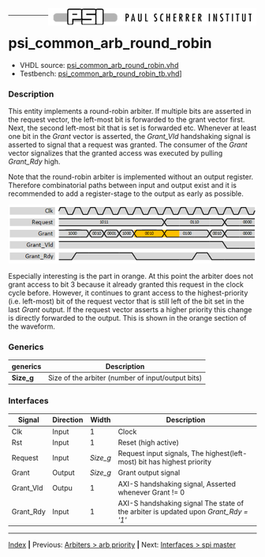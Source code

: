 <img align="right" src="../psi_logo.png">

***
# psi_common_arb_round_robin

- VHDL source: [psi_common_arb_round_robin.vhd](../../hdl/psi_common_arb_round_robin.vhd)
- Testbench: [psi_common_arb_round_robin_tb.vhd](../../testbench/psi_common_arb_round_robin_tb/psi_common_arb_round_robin.vhd)]

### Description

This entity implements a round-robin arbiter. If multiple bits are
asserted in the request vector, the left-most bit is forwarded to the
grant vector first. Next, the second left-most bit that is set is
forwarded etc. Whenever at least one bit in the *Grant* vector is
asserted, the *Grant\_Vld* handshaking signal is asserted to signal that
a request was granted. The consumer of the *Grant* vector signalizes
that the granted access was executed by pulling *Grant\_Rdy* high.

Note that the round-robin arbiter is implemented without an output
register. Therefore combinatorial paths between input and output exist
and it is recommended to add a register-stage to the output as early as
possible.

<p align="center"><img src="ch9_2_fig22.png"></p>

Especially interesting is the part in orange. At this point the arbiter
does not grant access to bit 3 because it already granted this request
in the clock cycle before. However, it continues to grant access to the
highest-priority (i.e. left-most) bit of the request vector that is
still left of the bit set in the last *Grant* output. If the request
vector asserts a higher priority this change is directly forwarded to
the output. This is shown in the orange section of the waveform.

### Generics

generics		| Description
------------|---------------------------------------------------
**Size\_g** |Size of the arbiter (number of input/output bits)

### Interfaces

Signal              | Direction | Width     | Description         
--------------------|-----------|-----------|---------------------
Clk                 | Input     | 1         | Clock               
Rst                 | Input     | 1         | Reset (high active)
Request             | Input     | *Size\_g* | Request input signals, The highest(left-most) bit has highest priority    
Grant               | Output    | *Size\_g* | Grant output signal
Grant\_Vld          | Outpu     | 1         | AXI-S handshaking signal, Asserted whenever Grant != 0   
Grant\_Rdy          | Input     | 1         | AXI-S handshaking signal The state of the  arbiter is updated  upon *Grant\_Rdy =   '1'*

***
[Index](../psi_common_index.md) **|** Previous: [Arbiters > arb priority](../ch9_arbiters/ch9_1_arb_priority.md) **|** Next: [Interfaces > spi master](../ch10_interfaces/ch10_1_spi_master.md)
